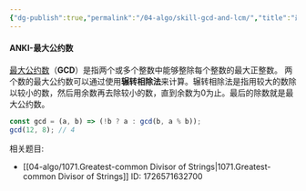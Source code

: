 ```yaml
---
{"dg-publish":true,"permalink":"/04-algo/skill-gcd-and-lcm/","title":"最小公倍数，最大公约数","tags":["algo","gcd","lcm"],"created":"2024-09-18T14:20:21.182+08:00","updated":"2024-09-17T19:14:48.000+08:00"}
---
```


#### ANKI-最大公约数
[最大公约数](https://zh.wikipedia.org/wiki/%E6%9C%80%E5%A4%A7%E5%85%AC%E7%BA%A6%E6%95%B0)（**GCD**）是指两个或多个整数中能够整除每个整数的最大正整数。
两个数的最大公约数可以通过使用**辗转相除法**来计算。辗转相除法是指用较大的数除以较小的数，然后用余数再去除较小的数，直到余数为0为止。最后的除数就是最大公约数。
```js
const gcd = (a, b) => (!b ? a : gcd(b, a % b));
gcd(12, 8); // 4
```
相关题目:
+ [[04-algo/1071.Greatest-common Divisor of Strings\|1071.Greatest-common Divisor of Strings]]
ID: 1726571632700
